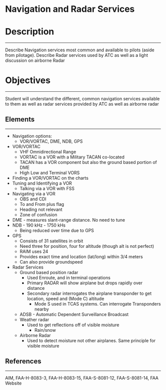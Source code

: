 # Navigation and Radar Services

# Description
---
Describe Navigation services most common and available to pilots (aside from pilotage). Describe Radar services used by ATC as well as a light discussion on airborne Radar

# Objectives
---
Student will understand the different, common navigation services available to them as well as radar services provided by ATC as well as airborne radar

## Elements
---
* Navigation options:
    - VOR/VORTAC, DME, NDB, GPS
* VOR/VORTAC
    * VHF Omnidirectional Range
    * VORTAC is a VOR with a Military TACAN co-located
    * TACAN has a VOR component but also the ground based portion of DME
    * High Low and Terminal VORS
* Finding a VOR/VORTAC on the charts
* Tuning and Identifying a VOR
    * Talking via a VOR with FSS
* Navigating via a VOR
    * OBS and CDI
    * To and From plus flag
    * Heading not relevant
    * Zone of confusion
* DME - measures slant-range distance. No need to tune
* NDB - 190 kHz - 1750 kHs
    * Being reduced over time due to GPS
* GPS
    * Consists of 31 satellites in orbit
    * Need three for position, four for altitude (though alt is not perfect)
    * RAIM uses 24
    * Provides exact time and location (lat/long) within 3/4 meters
    * Can also provide groundspeed
* Radar Services
    * Ground based position radar
        * Used Enroute, and in terminal operations
        * Primary RADAR will show airplane but drops rapidly over distance
        * Secondary radar interrogates the airplane transponder to get location, speed and (Mode C) altitude
            * Mode S used in TCAS systems. Can interrogate Transponders nearby
    * ADSB - Automatic Dependent Surveillance Broadcast
    * Weather radar
        * Used to get reflections off of visible moisture
            * Rain/snow
    * Airborne Radar
        * Used to detect moisture not other airplanes. Same principle for visible moisture
## References
---
AIM, FAA-H-8083-3, FAA-H-8083-15, FAA-S-8081-12, FAA-S-8081-14, FAA Website


